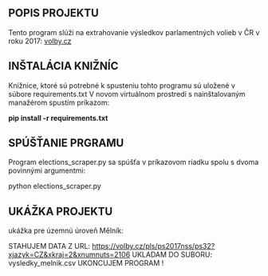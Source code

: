 ## POPIS PROJEKTU

Tento program slúži na extrahovanie výsledkov parlamentných volieb v ČR v roku 2017:
[volby.cz](https://volby.cz/pls/ps2017nss/ps3?xjazyk=CZ"_https://volby.cz/pls/ps2017nss/ps3?xjazyk=CZ_")


## INŠTALÁCIA KNIŽNÍC

Knižnice, ktoré sú potrebné k spusteniu tohto programu sú uložené v súbore requirements.txt
V novom virtuálnom prostredí s nainštalovaným manažérom spustím príkazom:

**pip install -r requirements.txt**

## SPÚŠŤANIE PRGRAMU

Program elections_scraper.py sa spúšťa v príkazovom riadku spolu s dvoma povinnými argumentmi:

python elections_scraper.py <odkaz-na-uzemny-celok> <nazov-vysledneho-suboru>

## UKÁŽKA PROJEKTU

ukážka pre územnú úroveň Mělník:

STAHUJEM DATA Z URL: https://volby.cz/pls/ps2017nss/ps32?xjazyk=CZ&xkraj=2&xnumnuts=2106
UKLADAM DO SUBORU: vysledky_melnik.csv
UKONCUJEM PROGRAM !

